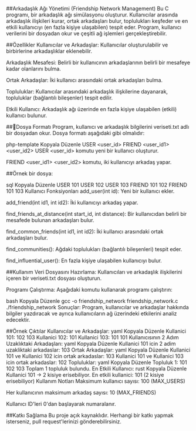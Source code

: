 ##Arkadaşlık Ağı Yönetimi (Friendship Network Management)
Bu C programı, bir arkadaşlık ağı simülasyonu oluşturur. Kullanıcılar arasında arkadaşlık ilişkileri kurar, ortak arkadaşları bulur, toplulukları keşfeder ve en etkili kullanıcıyı (en fazla kişiye ulaşabilen) tespit eder. Program, kullanıcı verilerini bir dosyadan okur ve çeşitli ağ işlemleri gerçekleştirebilir.

##Özellikler
Kullanıcılar ve Arkadaşlar: Kullanıcılar oluşturulabilir ve birbirlerine arkadaşlıklar eklenebilir.

Arkadaşlık Mesafesi: Belirli bir kullanıcının arkadaşlarının belirli bir mesafeye kadar olanlarını bulma.

Ortak Arkadaşlar: İki kullanıcı arasındaki ortak arkadaşları bulma.

Topluluklar: Kullanıcılar arasındaki arkadaşlık ilişkilerine dayanarak, topluluklar (bağlantılı bileşenler) tespit edilir.

Etkili Kullanıcı: Arkadaşlık ağı üzerinde en fazla kişiye ulaşabilen (etkili) kullanıcı bulunur.

##📁Dosya Formatı
Program, kullanıcı ve arkadaşlık bilgilerini veriseti.txt adlı bir dosyadan okur. Dosya formatı aşağıdaki gibi olmalıdır:

php-template
Kopyala
Düzenle
USER <user_id>
FRIEND <user_id1> <user_id2>
USER <user_id> komutu yeni bir kullanıcı oluşturur.

FRIEND <user_id1> <user_id2> komutu, iki kullanıcıyı arkadaş yapar.

##Örnek bir dosya:

sql
Kopyala
Düzenle
USER 101
USER 102
USER 103
FRIEND 101 102
FRIEND 101 103
Kullanıcı Fonksiyonları
add_user(int id): Yeni bir kullanıcı ekler.

add_friend(int id1, int id2): İki kullanıcıyı arkadaş yapar.

find_friends_at_distance(int start_id, int distance): Bir kullanıcıdan belirli bir mesafede bulunan arkadaşları bulur.

find_common_friends(int id1, int id2): İki kullanıcı arasındaki ortak arkadaşları bulur.

find_communities(): Ağdaki toplulukları (bağlantılı bileşenleri) tespit eder.

find_influential_user(): En fazla kişiye ulaşabilen kullanıcıyı bulur.

##Kullanım
Veri Dosyasını Hazırlama: Kullanıcıları ve arkadaşlık ilişkilerini içeren bir veriseti.txt dosyası oluşturun.

Programı Çalıştırma: Aşağıdaki komutu kullanarak programı çalıştırın:

bash
Kopyala
Düzenle
gcc -o friendship_network friendship_network.c
./friendship_network
Sonuçlar: Program, kullanıcılar ve arkadaşlar hakkında bilgiler yazdıracak ve ayrıca kullanıcıların ağ üzerindeki etkilerini analiz edecektir.

##Örnek Çıktılar
Kullanıcılar ve Arkadaşlar:
yaml
Kopyala
Düzenle
Kullanici 101: 102 103
Kullanici 102: 101
Kullanici 103: 101
101 Kullanıcısının 2 Adım Uzaklıktaki Arkadaşları:
yaml
Kopyala
Düzenle
Kullanici 101 icin 2 adim uzakliktaki arkadaslar: 103
Ortak Arkadaşlar:
yaml
Kopyala
Düzenle
Kullanici 101 ve Kullanici 102 icin ortak arkadaslar: 103
Kullanici 101 ve Kullanici 103 icin ortak arkadaslar: 102
Topluluklar:
yaml
Kopyala
Düzenle
Topluluk 1: 101 102 103
Toplam 1 topluluk bulundu.
En Etkili Kullanıcı:
rust
Kopyala
Düzenle
Kullanici 101 -> 2 kisiye erisebiliyor.
En etkili kullanici: 101 (2 kisiye erisebiliyor)
Kullanım Notları
Maksimum kullanıcı sayısı: 100 (MAX_USERS)

Her kullanıcının maksimum arkadaş sayısı: 10 (MAX_FRIENDS)

Kullanıcı ID'leri 0'dan başlayarak numaralanır.

##Katkı Sağlama
Bu proje açık kaynaklıdır. Herhangi bir katkı yapmak isterseniz, pull request'lerinizi gönderebilirsiniz.






